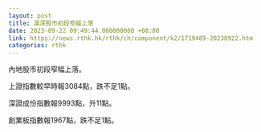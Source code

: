 ```yaml
---
layout: post
title: 滬深股市初段窄幅上落
date: 2023-09-22 09:49:44.000000000 +08:00
link: https://news.rthk.hk/rthk/ch/component/k2/1719489-20230922.htm
categories: rthk
---
```


內地股市初段窄幅上落。

上證指數較早時報3084點，跌不足1點。

深證成份指數報9993點，升11點。

創業板指數報1967點，跌不足1點。
